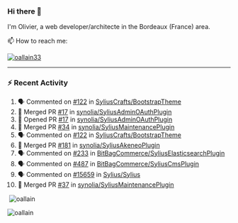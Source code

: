 ### Hi there 👋

I'm Olivier, a web developer/architecte in the Bordeaux (France) area.

📫 How to reach me:

<p> <a href="https://twitter.com/oallain33" target="blank"><img src="https://img.shields.io/twitter/follow/oallain33?logo=twitter&style=for-the-badge" alt="oallain33" /></a> </p>

---

### :zap: Recent Activity

<!--START_SECTION:activity-->
1. 🗣 Commented on [#122](https://github.com/SyliusCrafts/BootstrapTheme/pull/122#issuecomment-1879759570) in [SyliusCrafts/BootstrapTheme](https://github.com/SyliusCrafts/BootstrapTheme)
2. 🎉 Merged PR [#17](https://github.com/synolia/SyliusAdminOAuthPlugin/pull/17) in [synolia/SyliusAdminOAuthPlugin](https://github.com/synolia/SyliusAdminOAuthPlugin)
3. 💪 Opened PR [#17](https://github.com/synolia/SyliusAdminOAuthPlugin/pull/17) in [synolia/SyliusAdminOAuthPlugin](https://github.com/synolia/SyliusAdminOAuthPlugin)
4. 🎉 Merged PR [#34](https://github.com/synolia/SyliusMaintenancePlugin/pull/34) in [synolia/SyliusMaintenancePlugin](https://github.com/synolia/SyliusMaintenancePlugin)
5. 🗣 Commented on [#122](https://github.com/SyliusCrafts/BootstrapTheme/pull/122#issuecomment-1872871475) in [SyliusCrafts/BootstrapTheme](https://github.com/SyliusCrafts/BootstrapTheme)
6. 🎉 Merged PR [#181](https://github.com/synolia/SyliusAkeneoPlugin/pull/181) in [synolia/SyliusAkeneoPlugin](https://github.com/synolia/SyliusAkeneoPlugin)
7. 🗣 Commented on [#233](https://github.com/BitBagCommerce/SyliusElasticsearchPlugin/pull/233#issuecomment-1863203413) in [BitBagCommerce/SyliusElasticsearchPlugin](https://github.com/BitBagCommerce/SyliusElasticsearchPlugin)
8. 🗣 Commented on [#487](https://github.com/BitBagCommerce/SyliusCmsPlugin/pull/487#issuecomment-1863202040) in [BitBagCommerce/SyliusCmsPlugin](https://github.com/BitBagCommerce/SyliusCmsPlugin)
9. 🗣 Commented on [#15659](https://github.com/Sylius/Sylius/issues/15659#issuecomment-1861802010) in [Sylius/Sylius](https://github.com/Sylius/Sylius)
10. 🎉 Merged PR [#37](https://github.com/synolia/SyliusMaintenancePlugin/pull/37) in [synolia/SyliusMaintenancePlugin](https://github.com/synolia/SyliusMaintenancePlugin)
<!--END_SECTION:activity-->

<p>&nbsp;<img align="center" src="https://github-readme-stats.vercel.app/api?username=oallain&show_icons=true&locale=en" alt="oallain" /></p>

<p><img align="center" src="https://github-readme-streak-stats.herokuapp.com/?user=oallain&" alt="oallain" /></p>

